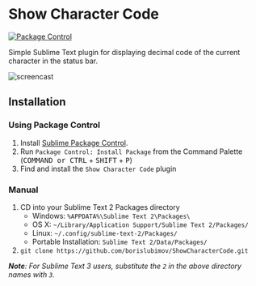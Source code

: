 # Show Character Code

[![Package Control](https://packagecontrol.herokuapp.com/downloads/Show%20Character%20Code.svg?style=round-square)](https://packagecontrol.io/packages/Show%20Character%20Code)

Simple Sublime Text plugin for displaying decimal code of the current character in the status bar.

![screencast](http://i.imgur.com/CJj0Bnc.gif)

## Installation

### Using Package Control

1. Install [Sublime Package Control](http://wbond.net/sublime_packages/package_control/installation).
2. Run `Package Control: Install Package` from the Command Palette (<kbd>COMMAND or CTRL</kbd> + <kbd>SHIFT</kbd> + <kbd>P</kbd>)
3. Find and install the `Show Character Code` plugin

### Manual

1. CD into your Sublime Text 2 Packages directory
	* Windows: `%APPDATA%\Sublime Text 2\Packages\`
	* OS X: `~/Library/Application Support/Sublime Text 2/Packages/`
	* Linux: `~/.config/sublime-text-2/Packages/`
	* Portable Installation: `Sublime Text 2/Data/Packages/`
2. `git clone https://github.com/borislubimov/ShowCharacterCode.git`

_**Note**: For Sublime Text 3 users, substitute the `2` in the above directory names with `3`._
